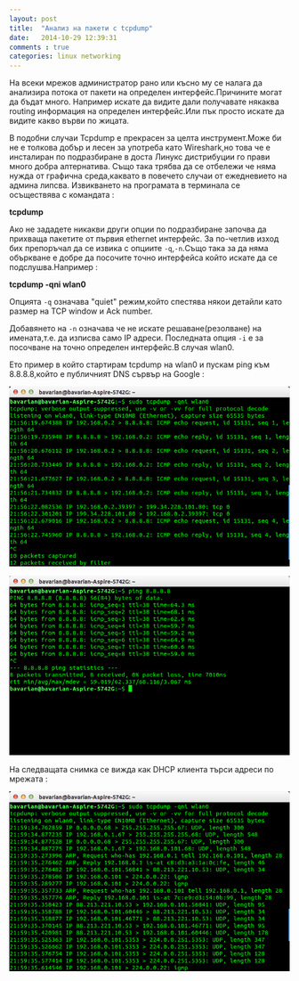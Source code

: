 ```yaml
---
layout: post
title:  "Анализ на пакети с tcpdump"
date:   2014-10-29 12:39:31
comments : true
categories: linux networking
---
```


На всеки мрежов администратор рано или късно му се налага да анализира потока от пакети на определен интерфейс.Причините могат да бъдат много.
Например искате да видите дали получавате някаква routing информация на определен интерфейс.Или пък просто искате да видите какво върви по жицата.

В подобни случаи Tcpdump е прекрасен за целта инструмент.Може би не е толкова добър и лесен за употреба като Wireshark,но това че е инсталиран по подразбиране в доста Линукс дистрибуции го прави много добра алтернатива.
Също така трябва да се отбележи че няма нужда от графична среда,каквато в повечето случаи от ежедневието на админа липсва.
Извикването на програмата в терминала се осъществява с командата :

**tcpdump**

Ако не зададете никакви други опции по подразбиране започва да прихваща пакетите от първия ethernet интерфейс.
За по-четлив изход бих препоръчал да се извика с опциите `-q`,`-n`.Също така за да няма объркване е добре да посочите точно интерфейса който искате да се подслушва.Например :

**tcpdump -qni wlan0**

Опцията `-q` означава "quiet" режим,който спестява някои детайли като размер на TCP window и Ack number.

Добавянето на `-n` означава че не искате решаване(резолване) на имената,т.е. да изписва само IP адреси.
Последната опция `-i` е за посочване на точно определен интерфейс.В случая wlan0.

Ето пример в който стартирам tcpdump на wlan0 и пускам ping към 8.8.8.8,който е публичният DNS сървър на Google :

![dump2](https://github.com/etem/etem.github.io/raw/master/assets/images/tcpdump/dump2.png)


![dump1](https://github.com/etem/etem.github.io/raw/master/assets/images/tcpdump/dump1.png)


На следващата снимка се вижда как DHCP клиента търси адреси по мрежата :

![dump3](https://github.com/etem/etem.github.io/raw/master/assets/images/tcpdump/dump3.png)